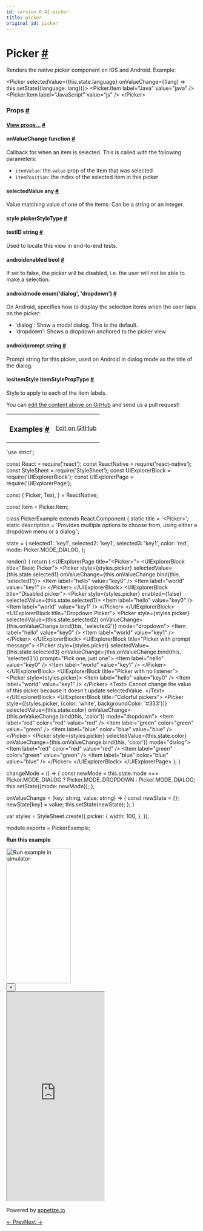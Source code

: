```yaml
---
id: version-0.41-picker
title: picker
original_id: picker
---
```

<a id="content"></a><h1><a class="anchor" name="picker"></a>Picker <a class="hash-link" href="docs/picker.html#picker">#</a></h1><div><div><p>Renders the native picker component on iOS and Android. Example:</p><div class="prism language-javascript">&lt;Picker
  selectedValue<span class="token operator">=</span><span class="token punctuation">{</span><span class="token keyword">this</span><span class="token punctuation">.</span>state<span class="token punctuation">.</span>language<span class="token punctuation">}</span>
  onValueChange<span class="token operator">=</span><span class="token punctuation">{</span><span class="token punctuation">(</span>lang<span class="token punctuation">)</span> <span class="token operator">=</span><span class="token operator">&gt;</span> <span class="token keyword">this</span><span class="token punctuation">.</span><span class="token function">setState<span class="token punctuation">(</span></span><span class="token punctuation">{</span>language<span class="token punctuation">:</span> lang<span class="token punctuation">}</span><span class="token punctuation">)</span><span class="token punctuation">}</span><span class="token operator">&gt;</span>
  &lt;Picker<span class="token punctuation">.</span>Item label<span class="token operator">=</span><span class="token string">"Java"</span> value<span class="token operator">=</span><span class="token string">"java"</span> <span class="token operator">/</span><span class="token operator">&gt;</span>
  &lt;Picker<span class="token punctuation">.</span>Item label<span class="token operator">=</span><span class="token string">"JavaScript"</span> value<span class="token operator">=</span><span class="token string">"js"</span> <span class="token operator">/</span><span class="token operator">&gt;</span>
&lt;<span class="token operator">/</span>Picker<span class="token operator">&gt;</span></div></div><h3><a class="anchor" name="props"></a>Props <a class="hash-link" href="docs/picker.html#props">#</a></h3><div class="props"><div class="prop"><h4 class="propTitle"><a class="anchor" name="view"></a><a href="docs/view.html#props">View props...</a> <a class="hash-link" href="docs/picker.html#view">#</a></h4></div><div class="prop"><h4 class="propTitle"><a class="anchor" name="onvaluechange"></a>onValueChange <span class="propType">function</span> <a class="hash-link" href="docs/picker.html#onvaluechange">#</a></h4><div><p>Callback for when an item is selected. This is called with the following parameters:
  - <code>itemValue</code>: the <code>value</code> prop of the item that was selected
  - <code>itemPosition</code>: the index of the selected item in this picker</p></div></div><div class="prop"><h4 class="propTitle"><a class="anchor" name="selectedvalue"></a>selectedValue <span class="propType">any</span> <a class="hash-link" href="docs/picker.html#selectedvalue">#</a></h4><div><p>Value matching value of one of the items. Can be a string or an integer.</p></div></div><div class="prop"><h4 class="propTitle"><a class="anchor" name="style"></a>style <span class="propType">pickerStyleType</span> <a class="hash-link" href="docs/picker.html#style">#</a></h4></div><div class="prop"><h4 class="propTitle"><a class="anchor" name="testid"></a>testID <span class="propType">string</span> <a class="hash-link" href="docs/picker.html#testid">#</a></h4><div><p>Used to locate this view in end-to-end tests.</p></div></div><div class="prop"><h4 class="propTitle"><a class="anchor" name="enabled"></a><span class="platform">android</span>enabled <span class="propType">bool</span> <a class="hash-link" href="docs/picker.html#enabled">#</a></h4><div><p>If set to false, the picker will be disabled, i.e. the user will not be able to make a
selection.</p></div></div><div class="prop"><h4 class="propTitle"><a class="anchor" name="mode"></a><span class="platform">android</span>mode <span class="propType">enum('dialog', 'dropdown')</span> <a class="hash-link" href="docs/picker.html#mode">#</a></h4><div><p>On Android, specifies how to display the selection items when the user taps on the picker:</p><ul><li>'dialog': Show a modal dialog. This is the default.</li><li>'dropdown': Shows a dropdown anchored to the picker view</li></ul></div></div><div class="prop"><h4 class="propTitle"><a class="anchor" name="prompt"></a><span class="platform">android</span>prompt <span class="propType">string</span> <a class="hash-link" href="docs/picker.html#prompt">#</a></h4><div><p>Prompt string for this picker, used on Android in dialog mode as the title of the dialog.</p></div></div><div class="prop"><h4 class="propTitle"><a class="anchor" name="itemstyle"></a><span class="platform">ios</span>itemStyle <span class="propType">itemStylePropType</span> <a class="hash-link" href="docs/picker.html#itemstyle">#</a></h4><div><p>Style to apply to each of the item labels.</p></div></div></div></div><p class="edit-page-block">You can <a target="_blank" href="https://github.com/facebook/react-native/blob/master/Libraries/Components/Picker/Picker.js">edit the content above on GitHub</a> and send us a pull request!</p><div><div><table width="100%"><tbody><tr><td><h3><a class="anchor" name="examples"></a>Examples <a class="hash-link" href="docs/picker.html#examples">#</a></h3></td><td style="text-align:right;"><a target="_blank" href="https://github.com/facebook/react-native/blob/master/Examples/UIExplorer/js/PickerExample.js">Edit on GitHub</a></td></tr></tbody></table><div class="example-container"><div class="prism language-javascript"><span class="token string">'use strict'</span><span class="token punctuation">;</span>

const React <span class="token operator">=</span> <span class="token function">require<span class="token punctuation">(</span></span><span class="token string">'react'</span><span class="token punctuation">)</span><span class="token punctuation">;</span>
const ReactNative <span class="token operator">=</span> <span class="token function">require<span class="token punctuation">(</span></span><span class="token string">'react-native'</span><span class="token punctuation">)</span><span class="token punctuation">;</span>
const StyleSheet <span class="token operator">=</span> <span class="token function">require<span class="token punctuation">(</span></span><span class="token string">'StyleSheet'</span><span class="token punctuation">)</span><span class="token punctuation">;</span>
const UIExplorerBlock <span class="token operator">=</span> <span class="token function">require<span class="token punctuation">(</span></span><span class="token string">'UIExplorerBlock'</span><span class="token punctuation">)</span><span class="token punctuation">;</span>
const UIExplorerPage <span class="token operator">=</span> <span class="token function">require<span class="token punctuation">(</span></span><span class="token string">'UIExplorerPage'</span><span class="token punctuation">)</span><span class="token punctuation">;</span>

const <span class="token punctuation">{</span>
  Picker<span class="token punctuation">,</span>
  Text<span class="token punctuation">,</span>
<span class="token punctuation">}</span> <span class="token operator">=</span> ReactNative<span class="token punctuation">;</span>

const Item <span class="token operator">=</span> Picker<span class="token punctuation">.</span>Item<span class="token punctuation">;</span>

class <span class="token class-name">PickerExample</span> extends <span class="token class-name">React<span class="token punctuation">.</span>Component</span> <span class="token punctuation">{</span>
  static title <span class="token operator">=</span> <span class="token string">'&lt;Picker&gt;'</span><span class="token punctuation">;</span>
  static description <span class="token operator">=</span> <span class="token string">'Provides multiple options to choose from, using either a dropdown menu or a dialog.'</span><span class="token punctuation">;</span>

  state <span class="token operator">=</span> <span class="token punctuation">{</span>
    selected1<span class="token punctuation">:</span> <span class="token string">'key1'</span><span class="token punctuation">,</span>
    selected2<span class="token punctuation">:</span> <span class="token string">'key1'</span><span class="token punctuation">,</span>
    selected3<span class="token punctuation">:</span> <span class="token string">'key1'</span><span class="token punctuation">,</span>
    color<span class="token punctuation">:</span> <span class="token string">'red'</span><span class="token punctuation">,</span>
    mode<span class="token punctuation">:</span> Picker<span class="token punctuation">.</span>MODE_DIALOG<span class="token punctuation">,</span>
  <span class="token punctuation">}</span><span class="token punctuation">;</span>

  <span class="token function">render<span class="token punctuation">(</span></span><span class="token punctuation">)</span> <span class="token punctuation">{</span>
    <span class="token keyword">return</span> <span class="token punctuation">(</span>
      &lt;UIExplorerPage title<span class="token operator">=</span><span class="token string">"&lt;Picker&gt;"</span><span class="token operator">&gt;</span>
        &lt;UIExplorerBlock title<span class="token operator">=</span><span class="token string">"Basic Picker"</span><span class="token operator">&gt;</span>
          &lt;Picker
            style<span class="token operator">=</span><span class="token punctuation">{</span>styles<span class="token punctuation">.</span>picker<span class="token punctuation">}</span>
            selectedValue<span class="token operator">=</span><span class="token punctuation">{</span><span class="token keyword">this</span><span class="token punctuation">.</span>state<span class="token punctuation">.</span>selected1<span class="token punctuation">}</span>
            onValueChange<span class="token operator">=</span><span class="token punctuation">{</span><span class="token keyword">this</span><span class="token punctuation">.</span>onValueChange<span class="token punctuation">.</span><span class="token function">bind<span class="token punctuation">(</span></span><span class="token keyword">this</span><span class="token punctuation">,</span> <span class="token string">'selected1'</span><span class="token punctuation">)</span><span class="token punctuation">}</span><span class="token operator">&gt;</span>
            &lt;Item label<span class="token operator">=</span><span class="token string">"hello"</span> value<span class="token operator">=</span><span class="token string">"key0"</span> <span class="token operator">/</span><span class="token operator">&gt;</span>
            &lt;Item label<span class="token operator">=</span><span class="token string">"world"</span> value<span class="token operator">=</span><span class="token string">"key1"</span> <span class="token operator">/</span><span class="token operator">&gt;</span>
          &lt;<span class="token operator">/</span>Picker<span class="token operator">&gt;</span>
        &lt;<span class="token operator">/</span>UIExplorerBlock<span class="token operator">&gt;</span>
        &lt;UIExplorerBlock title<span class="token operator">=</span><span class="token string">"Disabled picker"</span><span class="token operator">&gt;</span>
          &lt;Picker style<span class="token operator">=</span><span class="token punctuation">{</span>styles<span class="token punctuation">.</span>picker<span class="token punctuation">}</span> enabled<span class="token operator">=</span><span class="token punctuation">{</span><span class="token boolean">false</span><span class="token punctuation">}</span> selectedValue<span class="token operator">=</span><span class="token punctuation">{</span><span class="token keyword">this</span><span class="token punctuation">.</span>state<span class="token punctuation">.</span>selected1<span class="token punctuation">}</span><span class="token operator">&gt;</span>
            &lt;Item label<span class="token operator">=</span><span class="token string">"hello"</span> value<span class="token operator">=</span><span class="token string">"key0"</span> <span class="token operator">/</span><span class="token operator">&gt;</span>
            &lt;Item label<span class="token operator">=</span><span class="token string">"world"</span> value<span class="token operator">=</span><span class="token string">"key1"</span> <span class="token operator">/</span><span class="token operator">&gt;</span>
          &lt;<span class="token operator">/</span>Picker<span class="token operator">&gt;</span>
        &lt;<span class="token operator">/</span>UIExplorerBlock<span class="token operator">&gt;</span>
        &lt;UIExplorerBlock title<span class="token operator">=</span><span class="token string">"Dropdown Picker"</span><span class="token operator">&gt;</span>
          &lt;Picker
            style<span class="token operator">=</span><span class="token punctuation">{</span>styles<span class="token punctuation">.</span>picker<span class="token punctuation">}</span>
            selectedValue<span class="token operator">=</span><span class="token punctuation">{</span><span class="token keyword">this</span><span class="token punctuation">.</span>state<span class="token punctuation">.</span>selected2<span class="token punctuation">}</span>
            onValueChange<span class="token operator">=</span><span class="token punctuation">{</span><span class="token keyword">this</span><span class="token punctuation">.</span>onValueChange<span class="token punctuation">.</span><span class="token function">bind<span class="token punctuation">(</span></span><span class="token keyword">this</span><span class="token punctuation">,</span> <span class="token string">'selected2'</span><span class="token punctuation">)</span><span class="token punctuation">}</span>
            mode<span class="token operator">=</span><span class="token string">"dropdown"</span><span class="token operator">&gt;</span>
            &lt;Item label<span class="token operator">=</span><span class="token string">"hello"</span> value<span class="token operator">=</span><span class="token string">"key0"</span> <span class="token operator">/</span><span class="token operator">&gt;</span>
            &lt;Item label<span class="token operator">=</span><span class="token string">"world"</span> value<span class="token operator">=</span><span class="token string">"key1"</span> <span class="token operator">/</span><span class="token operator">&gt;</span>
          &lt;<span class="token operator">/</span>Picker<span class="token operator">&gt;</span>
        &lt;<span class="token operator">/</span>UIExplorerBlock<span class="token operator">&gt;</span>
        &lt;UIExplorerBlock title<span class="token operator">=</span><span class="token string">"Picker with prompt message"</span><span class="token operator">&gt;</span>
          &lt;Picker
            style<span class="token operator">=</span><span class="token punctuation">{</span>styles<span class="token punctuation">.</span>picker<span class="token punctuation">}</span>
            selectedValue<span class="token operator">=</span><span class="token punctuation">{</span><span class="token keyword">this</span><span class="token punctuation">.</span>state<span class="token punctuation">.</span>selected3<span class="token punctuation">}</span>
            onValueChange<span class="token operator">=</span><span class="token punctuation">{</span><span class="token keyword">this</span><span class="token punctuation">.</span>onValueChange<span class="token punctuation">.</span><span class="token function">bind<span class="token punctuation">(</span></span><span class="token keyword">this</span><span class="token punctuation">,</span> <span class="token string">'selected3'</span><span class="token punctuation">)</span><span class="token punctuation">}</span>
            prompt<span class="token operator">=</span><span class="token string">"Pick one, just one"</span><span class="token operator">&gt;</span>
            &lt;Item label<span class="token operator">=</span><span class="token string">"hello"</span> value<span class="token operator">=</span><span class="token string">"key0"</span> <span class="token operator">/</span><span class="token operator">&gt;</span>
            &lt;Item label<span class="token operator">=</span><span class="token string">"world"</span> value<span class="token operator">=</span><span class="token string">"key1"</span> <span class="token operator">/</span><span class="token operator">&gt;</span>
          &lt;<span class="token operator">/</span>Picker<span class="token operator">&gt;</span>
        &lt;<span class="token operator">/</span>UIExplorerBlock<span class="token operator">&gt;</span>
        &lt;UIExplorerBlock title<span class="token operator">=</span><span class="token string">"Picker with no listener"</span><span class="token operator">&gt;</span>
          &lt;Picker style<span class="token operator">=</span><span class="token punctuation">{</span>styles<span class="token punctuation">.</span>picker<span class="token punctuation">}</span><span class="token operator">&gt;</span>
            &lt;Item label<span class="token operator">=</span><span class="token string">"hello"</span> value<span class="token operator">=</span><span class="token string">"key0"</span> <span class="token operator">/</span><span class="token operator">&gt;</span>
            &lt;Item label<span class="token operator">=</span><span class="token string">"world"</span> value<span class="token operator">=</span><span class="token string">"key1"</span> <span class="token operator">/</span><span class="token operator">&gt;</span>
          &lt;<span class="token operator">/</span>Picker<span class="token operator">&gt;</span>
          &lt;Text<span class="token operator">&gt;</span>
            Cannot change the value of <span class="token keyword">this</span> picker because it doesn't update selectedValue<span class="token punctuation">.</span>
          &lt;<span class="token operator">/</span>Text<span class="token operator">&gt;</span>
        &lt;<span class="token operator">/</span>UIExplorerBlock<span class="token operator">&gt;</span>
        &lt;UIExplorerBlock title<span class="token operator">=</span><span class="token string">"Colorful pickers"</span><span class="token operator">&gt;</span>
          &lt;Picker
            style<span class="token operator">=</span><span class="token punctuation">{</span><span class="token punctuation">[</span>styles<span class="token punctuation">.</span>picker<span class="token punctuation">,</span> <span class="token punctuation">{</span>color<span class="token punctuation">:</span> <span class="token string">'white'</span><span class="token punctuation">,</span> backgroundColor<span class="token punctuation">:</span> <span class="token string">'#333'</span><span class="token punctuation">}</span><span class="token punctuation">]</span><span class="token punctuation">}</span>
            selectedValue<span class="token operator">=</span><span class="token punctuation">{</span><span class="token keyword">this</span><span class="token punctuation">.</span>state<span class="token punctuation">.</span>color<span class="token punctuation">}</span>
            onValueChange<span class="token operator">=</span><span class="token punctuation">{</span><span class="token keyword">this</span><span class="token punctuation">.</span>onValueChange<span class="token punctuation">.</span><span class="token function">bind<span class="token punctuation">(</span></span><span class="token keyword">this</span><span class="token punctuation">,</span> <span class="token string">'color'</span><span class="token punctuation">)</span><span class="token punctuation">}</span>
            mode<span class="token operator">=</span><span class="token string">"dropdown"</span><span class="token operator">&gt;</span>
            &lt;Item label<span class="token operator">=</span><span class="token string">"red"</span> color<span class="token operator">=</span><span class="token string">"red"</span> value<span class="token operator">=</span><span class="token string">"red"</span> <span class="token operator">/</span><span class="token operator">&gt;</span>
            &lt;Item label<span class="token operator">=</span><span class="token string">"green"</span> color<span class="token operator">=</span><span class="token string">"green"</span> value<span class="token operator">=</span><span class="token string">"green"</span> <span class="token operator">/</span><span class="token operator">&gt;</span>
            &lt;Item label<span class="token operator">=</span><span class="token string">"blue"</span> color<span class="token operator">=</span><span class="token string">"blue"</span> value<span class="token operator">=</span><span class="token string">"blue"</span> <span class="token operator">/</span><span class="token operator">&gt;</span>
          &lt;<span class="token operator">/</span>Picker<span class="token operator">&gt;</span>
          &lt;Picker
            style<span class="token operator">=</span><span class="token punctuation">{</span>styles<span class="token punctuation">.</span>picker<span class="token punctuation">}</span>
            selectedValue<span class="token operator">=</span><span class="token punctuation">{</span><span class="token keyword">this</span><span class="token punctuation">.</span>state<span class="token punctuation">.</span>color<span class="token punctuation">}</span>
            onValueChange<span class="token operator">=</span><span class="token punctuation">{</span><span class="token keyword">this</span><span class="token punctuation">.</span>onValueChange<span class="token punctuation">.</span><span class="token function">bind<span class="token punctuation">(</span></span><span class="token keyword">this</span><span class="token punctuation">,</span> <span class="token string">'color'</span><span class="token punctuation">)</span><span class="token punctuation">}</span>
            mode<span class="token operator">=</span><span class="token string">"dialog"</span><span class="token operator">&gt;</span>
            &lt;Item label<span class="token operator">=</span><span class="token string">"red"</span> color<span class="token operator">=</span><span class="token string">"red"</span> value<span class="token operator">=</span><span class="token string">"red"</span> <span class="token operator">/</span><span class="token operator">&gt;</span>
            &lt;Item label<span class="token operator">=</span><span class="token string">"green"</span> color<span class="token operator">=</span><span class="token string">"green"</span> value<span class="token operator">=</span><span class="token string">"green"</span> <span class="token operator">/</span><span class="token operator">&gt;</span>
            &lt;Item label<span class="token operator">=</span><span class="token string">"blue"</span> color<span class="token operator">=</span><span class="token string">"blue"</span> value<span class="token operator">=</span><span class="token string">"blue"</span> <span class="token operator">/</span><span class="token operator">&gt;</span>
          &lt;<span class="token operator">/</span>Picker<span class="token operator">&gt;</span>
        &lt;<span class="token operator">/</span>UIExplorerBlock<span class="token operator">&gt;</span>
      &lt;<span class="token operator">/</span>UIExplorerPage<span class="token operator">&gt;</span>
    <span class="token punctuation">)</span><span class="token punctuation">;</span>
  <span class="token punctuation">}</span>

  changeMode <span class="token operator">=</span> <span class="token punctuation">(</span><span class="token punctuation">)</span> <span class="token operator">=</span><span class="token operator">&gt;</span> <span class="token punctuation">{</span>
    const newMode <span class="token operator">=</span> <span class="token keyword">this</span><span class="token punctuation">.</span>state<span class="token punctuation">.</span>mode <span class="token operator">===</span> Picker<span class="token punctuation">.</span>MODE_DIALOG
        <span class="token operator">?</span> Picker<span class="token punctuation">.</span>MODE_DROPDOWN
        <span class="token punctuation">:</span> Picker<span class="token punctuation">.</span>MODE_DIALOG<span class="token punctuation">;</span>
    <span class="token keyword">this</span><span class="token punctuation">.</span><span class="token function">setState<span class="token punctuation">(</span></span><span class="token punctuation">{</span>mode<span class="token punctuation">:</span> newMode<span class="token punctuation">}</span><span class="token punctuation">)</span><span class="token punctuation">;</span>
  <span class="token punctuation">}</span><span class="token punctuation">;</span>

  onValueChange <span class="token operator">=</span> <span class="token punctuation">(</span>key<span class="token punctuation">:</span> string<span class="token punctuation">,</span> value<span class="token punctuation">:</span> string<span class="token punctuation">)</span> <span class="token operator">=</span><span class="token operator">&gt;</span> <span class="token punctuation">{</span>
    const newState <span class="token operator">=</span> <span class="token punctuation">{</span><span class="token punctuation">}</span><span class="token punctuation">;</span>
    newState<span class="token punctuation">[</span>key<span class="token punctuation">]</span> <span class="token operator">=</span> value<span class="token punctuation">;</span>
    <span class="token keyword">this</span><span class="token punctuation">.</span><span class="token function">setState<span class="token punctuation">(</span></span>newState<span class="token punctuation">)</span><span class="token punctuation">;</span>
  <span class="token punctuation">}</span><span class="token punctuation">;</span>
<span class="token punctuation">}</span>

<span class="token keyword">var</span> styles <span class="token operator">=</span> StyleSheet<span class="token punctuation">.</span><span class="token function">create<span class="token punctuation">(</span></span><span class="token punctuation">{</span>
  picker<span class="token punctuation">:</span> <span class="token punctuation">{</span>
    width<span class="token punctuation">:</span> <span class="token number">100</span><span class="token punctuation">,</span>
  <span class="token punctuation">}</span><span class="token punctuation">,</span>
<span class="token punctuation">}</span><span class="token punctuation">)</span><span class="token punctuation">;</span>

module<span class="token punctuation">.</span>exports <span class="token operator">=</span> PickerExample<span class="token punctuation">;</span></div><div class="embedded-simulator"><p><a class="modal-button-open"><strong>Run this example</strong></a></p><div class="modal-button-open modal-button-open-img"><img alt="Run example in simulator" width="170" height="356" src="img/uiexplorer_main_ios.png"></div><div><div class="modal"><div class="modal-content"><button class="modal-button-close">×</button><div class="center"><iframe class="simulator" src="https://appetize.io/embed/7vdfm9h3e6vuf4gfdm7r5rgc48?device=iphone6s&amp;scale=60&amp;autoplay=false&amp;orientation=portrait&amp;deviceColor=white&amp;params=%7B%22route%22%3A%22Picker%22%7D" width="256" height="550" scrolling="no"></iframe><p>Powered by <a target="_blank" href="https://appetize.io">appetize.io</a></p></div></div></div><div class="modal-backdrop"></div></div></div></div></div></div><div class="docs-prevnext"><a class="docs-prev" href="docs/navigatorios.html#content">← Prev</a><a class="docs-next" href="docs/pickerios.html#content">Next →</a></div>